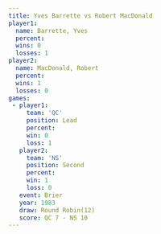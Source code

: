 ```yaml
---
title: Yves Barrette vs Robert MacDonald
player1:                 
  name: Barrette, Yves   
  percent:               
  wins: 0                
  losses: 1              
player2:                 
  name: MacDonald, Robert
  percent:               
  wins: 1                
  losses: 0              
games:
 - player1:        
     team: 'QC'    
     position: Lead
     percent:      
     win: 0        
     loss: 1       
   player2:          
     team: 'NS'      
     position: Second
     percent:        
     win: 1          
     loss: 0         
   event: Brier         
   year: 1983           
   draw: Round Robin(12)
   score: QC 7 - NS 10  
---
```

